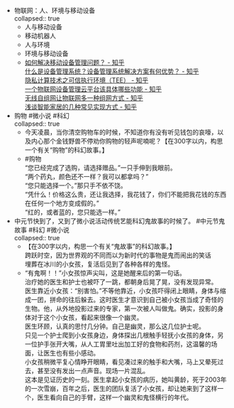 - 物联网：人、环境与移动设备  
  collapsed:: true
	- 人与移动设备
	- 移动机器人
	- 人与环境
	- 环境与移动设备
	- [如何解决移动设备管理问题？ - 知乎](https://zhuanlan.zhihu.com/p/433889323)  
	  [什么是设备管理系统？设备管理系统解决方案有何优势？ - 知乎](https://zhuanlan.zhihu.com/p/407420812)  
	  [隐私计算技术之可信执行环境（TEE） - 知乎](https://zhuanlan.zhihu.com/p/384966998)  
	  [一个物联网设备管理云平台该具体哪些功能 - 知乎](https://zhuanlan.zhihu.com/p/373966725)  
	  [无线自组网让物联网多一种组网方式 - 知乎](https://zhuanlan.zhihu.com/p/37377234)  
	  [浅谈智能家居的几种常见实现方式 - 知乎](https://zhuanlan.zhihu.com/p/25903084)
- 购物 #微小说 #科幻  
  collapsed:: true
	- 今天凌晨，当你清空购物车的时候，不知道你有没有听见钱包的哀嚎，以及内心那个金钱野兽不停劝你购物的轻声呢喃呢？【在300字以内，构思一个有关“购物”的科幻故事。】
	- #购物   
	  “您已经完成了选购，请选择赠品。”一只手伸到我眼前。  
	  “两个药丸，颜色还不一样？我可以都拿吗？”  
	  “您只能选择一个。”那只手不依不饶。  
	  “凭什么！价格这么贵，还让我选择，我花钱了，你们不能把我花钱的东西在任何一个地方变成假的。”  
	  “红的，或者蓝的，您只能选一样。”
- 中元节快到了，又到了微小说活动传统艺能科幻鬼故事的时候了。 #中元节鬼故事 #科幻 #微小说  
  collapsed:: true
	- 【在300字以内，构思一个有关“鬼故事”的科幻故事。】  
	  跨跃时空，因为世界观的不同而以为新时代的事物是鬼而闹出的笑话  
	  埋葬在冰川的小女孩，复活后见到了各种各样的鬼怪。
	- “有鬼啊！！”小女孩惊声尖叫，这是她醒来后的第一句话。  
	  治疗她的医生和护士也被吓了一跳，都朝身后晃了晃，没有发现异常。  
	  医生靠近小女孩：“别害怕。”不等他靠近，小女孩吓得闭上眼睛，身体与缩成一团，拼命的往后躲去。这时医生才意识到自己被小女孩当成了奇怪的生物。他，从外地投影过来的专家，第一次被人叫做鬼。确实，投影的身体对于这个小女孩，看起来很像一个幽灵。  
	  医生环顾，认真的思忖几分钟。自己是幽灵，那么这几位护士呢。  
	  只见一个护士爬到小女孩身边，身体探出几根触手轻抚小女孩的身体，另一位护手张开大嘴，从人工胃里吐出加工好的食物和药剂，这温馨的场面，让医生也有些小感动。  
	  小女孩稍微平复心情睁开眼睛，看见凑过来的触手和大嘴，马上又晕死过去，甚至没有发出一点声音。现场一片混乱。  
	  这本是见证历史的一刻。医生拿起小女孩的病历，她叫黄龄，死于2003年的一次雪崩，百年之后，医生的团队复活了小女孩，却让她来到了这样一个，医生看向自己的手臂，这样一个幽灵和鬼怪横行的年代。